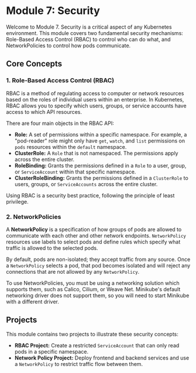 # Module 7: Security

Welcome to Module 7. Security is a critical aspect of any Kubernetes environment. This module covers two fundamental security mechanisms: Role-Based Access Control (RBAC) to control who can do what, and NetworkPolicies to control how pods communicate.

## Core Concepts

### 1. Role-Based Access Control (RBAC)

RBAC is a method of regulating access to computer or network resources based on the roles of individual users within an enterprise. In Kubernetes, RBAC allows you to specify which users, groups, or service accounts have access to which API resources.

There are four main objects in the RBAC API:
*   **Role:** A set of permissions within a specific namespace. For example, a "pod-reader" role might only have `get`, `watch`, and `list` permissions on `pods` resources within the `default` namespace.
*   **ClusterRole:** A `Role` that is not namespaced. The permissions apply across the entire cluster.
*   **RoleBinding:** Grants the permissions defined in a `Role` to a user, group, or `ServiceAccount` within that specific namespace.
*   **ClusterRoleBinding:** Grants the permissions defined in a `ClusterRole` to users, groups, or `ServiceAccounts` across the entire cluster.

Using RBAC is a security best practice, following the principle of least privilege.

### 2. NetworkPolicies

A **NetworkPolicy** is a specification of how groups of pods are allowed to communicate with each other and other network endpoints. `NetworkPolicy` resources use labels to select pods and define rules which specify what traffic is allowed to the selected pods.

By default, pods are non-isolated; they accept traffic from any source. Once a `NetworkPolicy` selects a pod, that pod becomes isolated and will reject any connections that are not allowed by any `NetworkPolicy`.

To use NetworkPolicies, you must be using a networking solution which supports them, such as Calico, Cilium, or Weave Net. Minikube's default networking driver does not support them, so you will need to start Minikube with a different driver.

## Projects

This module contains two projects to illustrate these security concepts:
*   **RBAC Project:** Create a restricted `ServiceAccount` that can only read pods in a specific namespace.
*   **Network Policy Project:** Deploy frontend and backend services and use a `NetworkPolicy` to restrict traffic flow between them.
